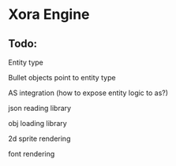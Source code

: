 # Xora Engine

## Todo:

Entity type

Bullet objects point to entity type

AS integration
(how to expose entity logic to as?)

json reading library

obj loading library

2d sprite rendering

font rendering

